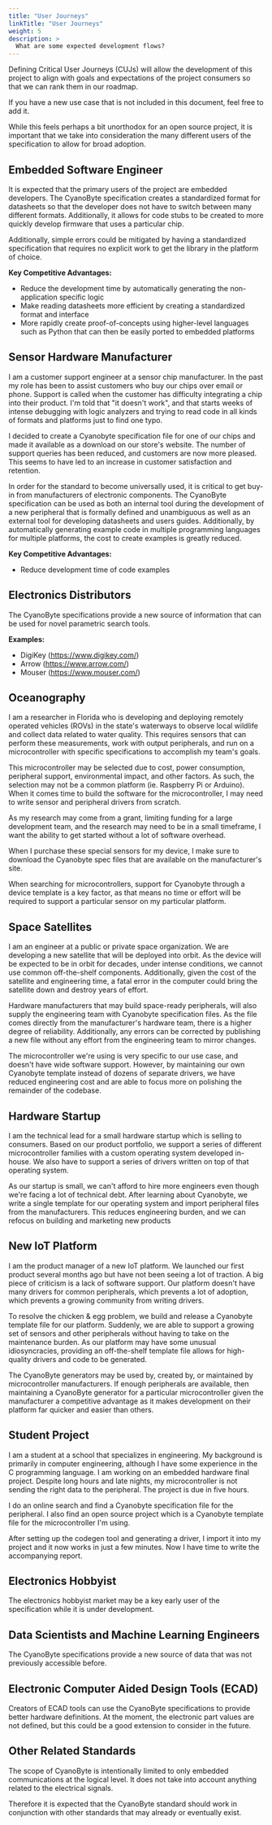 ```yaml
---
title: "User Journeys"
linkTitle: "User Journeys"
weight: 5
description: >
  What are some expected development flows?
---
```


Defining Critical User Journeys (CUJs) will allow the development of this project
to align with goals and expectations of the project consumers so that we can rank them in our roadmap.

If you have a new use case that is not included in this document, feel free to add it.

While this feels perhaps a bit unorthodox for an open source project, it is important that we take into
consideration the many different users of the specification to allow for broad adoption.

## Embedded Software Engineer
It is expected that the primary users of the project are embedded developers.
The CyanoByte specification creates a standardized format for datasheets so that the
developer does not have to switch between many different formats. Additionally, it allows
for code stubs to be created to more quickly develop firmware that uses a particular chip.

Additionally, simple errors could be mitigated by having a standardized specification that
requires no explicit work to get the library in the platform of choice.

**Key Competitive Advantages:**

* Reduce the development time by automatically generating the non-application specific logic
* Make reading datasheets more efficient by creating a standardized format and interface
* More rapidly create proof-of-concepts using higher-level languages such as Python that can then be easily ported to embedded platforms

## Sensor Hardware Manufacturer
I am a customer support engineer at a sensor chip manufacturer. In the past my role has been to assist
customers who buy our chips over email or phone. Support is called when the customer has difficulty
integrating a chip into their product. I'm told that "it doesn't work", and that starts weeks of intense
debugging with logic analyzers and trying to read code in all kinds of formats and platforms just to
find one typo.

I decided to create a Cyanobyte specification file for one of our chips and made it available as a
download on our store's website. The number of support queries has been reduced, and customers are
now more pleased. This seems to have led to an increase in customer satisfaction and retention.

In order for the standard to become universally used, it is critical to get buy-in from manufacturers of
electronic components. The CyanoByte specification can be used as both an internal tool during the
development of a new peripheral that is formally defined and unambiguous as well as an external tool
for developing datasheets and users guides. Additionally, by automatically generating example code in
multiple programming languages for multiple platforms, the cost to create examples is greatly reduced.

**Key Competitive Advantages:**

* Reduce development time of code examples

## Electronics Distributors
The CyanoByte specifications provide a new source of information that can be used for novel
parametric search tools.

**Examples:**

* DigiKey (https://www.digikey.com/)
* Arrow (https://www.arrow.com/)
* Mouser (https://www.mouser.com/)

## Oceanography
I am a researcher in Florida who is developing and deploying remotely operated vehicles (ROVs) in
the state's waterways to observe local wildlife and collect data related to water quality. This
requires sensors that can perform these measurements, work with output peripherals, and run on a
microcontroller with specific specifications to accomplish my team's goals.

This microcontroller may be selected due to cost, power consumption, peripheral support, environmental
impact, and other factors. As such, the selection may not be a common platform (ie. Raspberry Pi or
Arduino). When it comes time to build the software for the microcontroller, I may need to write
sensor and peripheral drivers from scratch.

As my research may come from a grant, limiting funding for a large development team, and the research
may need to be in a small timeframe, I want the ability to get started without a lot of software
overhead.

When I purchase these special sensors for my device, I make sure to download the Cyanobyte spec files
that are available on the manufacturer's site.

When searching for microcontrollers, support for Cyanobyte through a device template is a key factor,
as that means no time or effort will be required to support a particular sensor on my particular 
platform.

## Space Satellites
I am an engineer at a public or private space organization. We are developing a new satellite that will
be deployed into orbit. As the device will be expected to be in orbit for decades, under intense
conditions, we cannot use common off-the-shelf components. Additionally, given the cost of the satellite
and engineering time, a fatal error in the computer could bring the satellite down and destroy years
of effort.

Hardware manufacturers that may build space-ready peripherals, will also supply the engineering team
with Cyanobyte specification files. As the file comes directly from the manufacturer's hardware team,
there is a higher degree of reliability. Additionally, any errors can be corrected by publishing a new
file without any effort from the engineering team to mirror changes.

The microcontroller we're using is very specific to our use case, and doesn't have wide software
support. However, by maintaining our own Cyanobyte template instead of dozens of separate drivers, we
have reduced engineering cost and are able to focus more on polishing the remainder of the codebase.

## Hardware Startup
I am the technical lead for a small hardware startup which is selling to consumers. Based on our product
portfolio, we support a series of different microcontroller families with a custom operating system
developed in-house. We also have to support a series of drivers written on top of that operating system.

As our startup is small, we can't afford to hire more engineers even though we're facing a lot of
technical debt. After learning about Cyanobyte, we write a single template for our operating system
and import peripheral files from the manufacturers. This reduces engineering burden, and we can
refocus on building and marketing new products

## New IoT Platform
I am the product manager of a new IoT platform. We launched our first product several months ago but
have not been seeing a lot of traction. A big piece of criticism is a lack of software support. Our
platform doesn't have many drivers for common peripherals, which prevents a lot of adoption, which
prevents a growing community from writing drivers.

To resolve the chicken & egg problem, we build and release a Cyanobyte template file for our platform.
Suddenly, we are able to support a growing set of sensors and other peripherals without having to take
on the maintenance burden. As our platform may have some unusual idiosyncracies, providing an
off-the-shelf template file allows for high-quality drivers and code to be generated.

The CyanoByte generators may be used by, created by, or maintained by microcontroller manufacturers.
If enough peripherals are available, then maintaining a CyanoByte generator for a particular
microcontroller given the manufacturer a competitive advantage as it makes development on their
platform far quicker and easier than others.

## Student Project
I am a student at a school that specializes in engineering. My background is primarily in computer
engineering, although I have some experience in the C programming language. I am working on an embedded
hardware final project. Despite long hours and late nights, my microcontroller is not sending the right
data to the peripheral. The project is due in five hours.

I do an online search and find a Cyanobyte specification file for the peripheral. I also find an open
source project which is a Cyanobyte template file for the microcontroller I'm using.

After setting up the codegen tool and generating a driver, I import it into my project and it now works
in just a few minutes. Now I have time to write the accompanying report.

## Electronics Hobbyist

The electronics hobbyist market may be a key early user of the specification while it is under development.

## Data Scientists and Machine Learning Engineers

The CyanoByte specifications provide a new source of data that was not previously accessible before.

## Electronic Computer Aided Design Tools (ECAD)

Creators of ECAD tools can use the CyanoByte specifications to provide better hardware definitions. At
the moment, the electronic part values are not defined, but this could be a good extension to consider
in the future.

## Other Related Standards

The scope of CyanoByte is intentionally limited to only embedded communications at the logical level.
It does not take into account anything related to the electrical signals.

Therefore it is expected that the CyanoByte standard should work in conjunction with other standards
that may already or eventually exist.